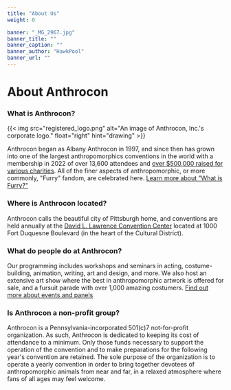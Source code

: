 ```yaml
---
title: "About Us"
weight: 0

banner: "_MG_2967.jpg"
banner_title: ""
banner_caption: ""
banner_author: "HawkPool"
banner_url: ""
---
```


# About Anthrocon

### What is Anthrocon?

{{< img src="registered_logo.png" alt="An image of Anthrocon, Inc.'s corporate logo." float="right" hint="drawing" >}}

Anthrocon began as Albany Anthrocon in 1997, and since then has grown into one of the largest anthropomorphics conventions in the world with a membership in 2022 of over 13,600 attendees and [over $500,000 raised for various charities](/charity-event-history). All of the finer aspects of anthropomorphic, or more commonly, "Furry" fandom, are celebrated here. [Learn more about "What is Furry?"](/what-is-furry)

### Where is Anthrocon located?

Anthrocon calls the beautiful city of Pittsburgh home, and conventions are held annually at the [David L. Lawrence Convention Center](https://goo.gl/maps/awvssKpQFpwE7sBR7) located at 1000 Fort Duquesne Boulevard (in the heart of the Cultural District).

### What do people do at Anthrocon?

Our programming includes workshops and seminars in acting, costume-building, animation, writing, art and design, and more. We also host an extensive art show where the best in anthropomorphic artwork is offered for sale, and a fursuit parade with over 1,000 amazing costumers. [Find out more about events and panels](/events-panels)

### Is Anthrocon a non-profit group?

Anthrocon is a Pennsylvania-incorporated 501(c)7 not-for-profit organization. As such, Anthrocon is dedicated to keeping its cost of attendance to a minimum. Only those funds necessary to support the operation of the convention and to make preparations for the following year's convention are retained. The sole purpose of the organization is to operate a yearly convention in order to bring together devotees of anthropomorphic animals from near and far, in a relaxed atmosphere where fans of all ages may feel welcome.
